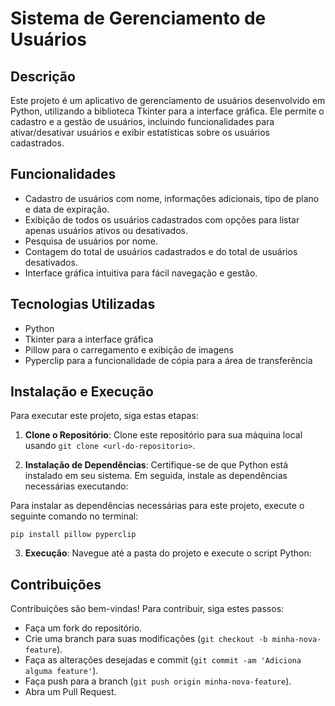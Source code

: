# Sistema de Gerenciamento de Usuários

## Descrição
Este projeto é um aplicativo de gerenciamento de usuários desenvolvido em Python, utilizando a biblioteca Tkinter para a interface gráfica. Ele permite o cadastro e a gestão de usuários, incluindo funcionalidades para ativar/desativar usuários e exibir estatísticas sobre os usuários cadastrados.

## Funcionalidades
- Cadastro de usuários com nome, informações adicionais, tipo de plano e data de expiração.
- Exibição de todos os usuários cadastrados com opções para listar apenas usuários ativos ou desativados.
- Pesquisa de usuários por nome.
- Contagem do total de usuários cadastrados e do total de usuários desativados.
- Interface gráfica intuitiva para fácil navegação e gestão.

## Tecnologias Utilizadas
- Python
- Tkinter para a interface gráfica
- Pillow para o carregamento e exibição de imagens
- Pyperclip para a funcionalidade de cópia para a área de transferência

## Instalação e Execução

Para executar este projeto, siga estas etapas:

1. **Clone o Repositório**:
   Clone este repositório para sua máquina local usando `git clone <url-do-repositorio>`.

2. **Instalação de Dependências**:
   Certifique-se de que Python está instalado em seu sistema. Em seguida, instale as dependências necessárias executando:

Para instalar as dependências necessárias para este projeto, execute o seguinte comando no terminal:
```
pip install pillow pyperclip
```

3. **Execução**:
Navegue até a pasta do projeto e execute o script Python:

## Contribuições
Contribuições são bem-vindas! Para contribuir, siga estes passos:
- Faça um fork do repositório.
- Crie uma branch para suas modificações (`git checkout -b minha-nova-feature`).
- Faça as alterações desejadas e commit (`git commit -am 'Adiciona alguma feature'`).
- Faça push para a branch (`git push origin minha-nova-feature`).
- Abra um Pull Request.
